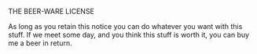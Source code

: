 THE BEER-WARE LICENSE

As long as you retain this notice you can do whatever you want 
with this stuff. If we meet some day, and you think this stuff 
is worth it, you can buy me a beer in return.